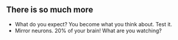 ## There is so much more

- What do you expect? You become what you think about. Test it.
- Mirror neurons. 20% of your brain! What are you watching?
